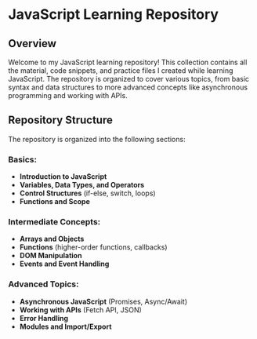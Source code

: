 # JavaScript Learning Repository

## Overview
Welcome to my JavaScript learning repository! This collection contains all the material, code snippets, and practice files I created while learning JavaScript. The repository is organized to cover various topics, from basic syntax and data structures to more advanced concepts like asynchronous programming and working with APIs.

## Repository Structure
The repository is organized into the following sections:

### Basics:
- **Introduction to JavaScript**
- **Variables, Data Types, and Operators**
- **Control Structures** (if-else, switch, loops)
- **Functions and Scope**

### Intermediate Concepts:
- **Arrays and Objects**
- **Functions** (higher-order functions, callbacks)
- **DOM Manipulation**
- **Events and Event Handling**

### Advanced Topics:
- **Asynchronous JavaScript** (Promises, Async/Await)
- **Working with APIs** (Fetch API, JSON)
- **Error Handling**
- **Modules and Import/Export**
